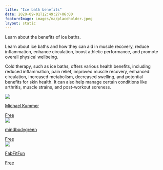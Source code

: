 ```yaml
---
title: "Ice bath benefits"
date: 2020-09-01T12:49:27+06:00
featureImage: images/ma/placeholder.jpeg
layout: static
---
```


Learn about the benefits of ice baths.

Learn about ice baths and how they can aid in muscle recovery, reduce inflammation, enhance circulation, boost athletic performance, and promote overall physical wellbeing.

Cold therapy, such as ice baths, offers various health benefits, including reduced inflammation, pain relief, improved muscle recovery, enhanced circulation, increased metabolism, decreased swelling, and potential benefits for skin health. It can also help manage certain conditions like arthritis, muscle strains, and post-workout soreness.

<a class="ma-link" href="https://michaelkummer.com/health/ice-bath-benefits/"><div class="ma-card ma-card-Health"><div class="ma-icon"><img src ="/images/icon-check.png"/></div><div class="ma-name"><p>Michael Kummer</p></div><div class="ma-paid-text"><span>Free</span></div></div></a><a class="ma-link" href="https://www.mindbodygreen.com/articles/ice-bath-benefits"><div class="ma-card ma-card-Health"><div class="ma-icon"><img src ="/images/icon-check.png"/></div><div class="ma-name"><p>mindbodygreen</p></div><div class="ma-paid-text"><span>Free </span></div></div></a><a class="ma-link" href="https://fabfitfun.com/magazine/how-to-do-an-ice-bath/"><div class="ma-card ma-card-Health"><div class="ma-icon"><img src ="/images/icon-check.png"/></div><div class="ma-name"><p>FabFitFun</p></div><div class="ma-paid-text"><span>Free </span></div></div></a>  

<br/><br/>






